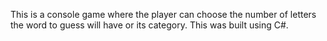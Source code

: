 This is a console game where the player can choose the number of letters the word to guess will have or its category.
This was built using C#.